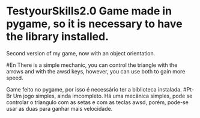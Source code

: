 # TestyourSkills2.0 Game made in pygame, so it is necessary to have the library installed.
Second version of my game, now with an object orientation.

#En
There is a simple mechanic, you can control the triangle with the arrows and with the awsd keys, however, you can use both to gain more speed.

Game feito no pygame, por isso é necessário ter a biblioteca instalada.
#Pt-Br
Um jogo simples, ainda imcompleto. Há uma mecânica simples, pode se controlar o triangulo com as setas e com as teclas awsd, porém, pode-se usar as duas para ganhar mais velocidade.

